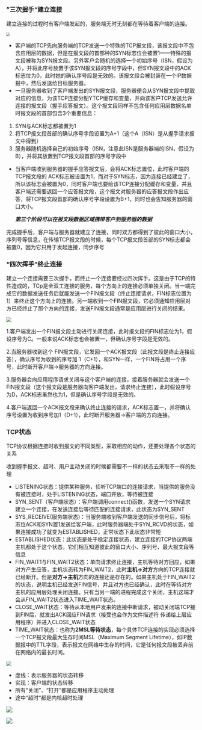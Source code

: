 ### ”三次握手“建立连接

建立连接的过程时有客户端发起的，服务端无时无刻都在等待着客户端的连接。

<img src="F:\A_Sources\A笔记整理\图片\三次握手.png" style="zoom:60%;" />

- 客户端的TCP先向服务端的TCP发送一个特殊的TCP报文段，该报文段中不包含应用层的数据，但是在报文段的首部种的SYN标志位会被置1——特殊的报文段被称为SYN报文段。另外客户会随机的选择一个初始序号（ISN，假设为A），并将此序号放置于该SYN报文段的序号字段中，但SYN报文段中的ACK标志位为0，此时她的确认序号段是无效的。该报文段会被封装在一个IP数据报中，然后发送给目标服务器。
- 一旦服务器收到了客户端发出的SYN报文段，服务器便会从SYN报文段中提取对应的信息，为该TCP连接分配YTCP缓存和变量，并向该客户TCP发送允许连接的报文段（握手应答报文）。这个报文段同样不包含任何应用层数据名单时报文段的首部包含3个重要信息：

1. SYN与ACK标志都被置为1
2. 将TCP报文段首部的确认序号字段设置为A+1（这个A（ISN）是从握手请求报文中得到）
3. 服务器随机选择自己的初始序号（ISN，注意此ISN是服务器端的ISN，假设为B），并将其放置到TCP报文段首部的序号字段中

- 当客户端收到服务器的握手应答报文后，会将ACK标志置位，此时客户端的TCP报文段的 ACK标志被设置为1，而对于SYN标志，因为连接已经建立了，所以该标志会被置为0，同时客户端也要给该TCP连接分配缓存和变量，并且客户端还需要返回一个应答报文段，这个报文对服务器的应答报文段作出应答，将TCP报文段首部的确认序号字段设置为B+1，同时也会告知服务器的窗口大小。

  ***第三个阶段可以在报文段数据区域携带客户到服务器的数据***

完成握手后，客户端与服务器就建立了连接，同时双方都得到了彼此的窗口大小，序列号等信息，在传输TCP报文段的时候，每个TCP报文段首部的SYN标志都会被置0，因为它只用于发起连接，同步序号

### “四次挥手”终止连接

建立一个连接需要三次握手，而终止一个连接要经过四次挥手。这是由于TCP的特性造成的，TCp是全双工连接的服务，每个方向上的连接必须单独关闭。当一端完成它的数据发送任务后就能发送一个FIN报文段（终止连接请求，FIN标志位置为1）来终止这个方向上的连接。另一端收到一个FIN报文段，它必须通知应用层对方已经终止了那个方向的连接，发送FIN报文段通常是应用层进行关闭的结果。



<img src="F:\A_Sources\A笔记整理\图片\四次挥手.png" style="zoom:80%;" />

1.客户端发出一个FIN报文段主动进行关闭连接，此时报文段的FIN标志位为1，假设序号为C。一般来说ACK标志也会被置一，但确认序号字段是无效的。

2.当服务器收到这个 FIN报文段，它发回一个ACK报文段（此报文段是终止连接应答），确认序号为收到的序号加 1（C+1），和SYN一样，一个FIN将占用一个序号，此时断开客户端->服务器的方向连接。

3.服务器会向应用程序请求关闭与这个客户端的连接，接着服务器就会发送一个FIN报文段（这个报文段是服务器向客户端发出，请求终止连接），此时假设序号为D，ACK标志虽然也为1，但是确认序号字段是无效的。

4.客户端返回一个ACK报文段来确认终止连接的请求，ACK标志置一，并将确认序号设置为收到序号加1（D+1），此时断开服务器->客户端的方向连接。

### TCP状态 

TCP协议根据连接时收到报文的不同类型，采取相应的动作，还要处理各个状态的关系

收到握手报文、超时、用户主动关闭的时候都需要不一样的状态去采取不一样的处理



- LISTENING状态：提供某种服务，侦听TCP端口的连接请求，当提供的服务没有被连接时，处于LISTENING状态，端口开放，等待被连接
- SYN_SENT（客户端状态）：客户端调用connect()函数，发送一个SYN请求建立一个连接，在发送连接后等待匹配的连接请求，此状态为SYN_SENT
- SYS_RECEIVE(服务端状态)：当服务端收到客户端发送的同步信号后，将标志位ACK和SYN置1发送给客户端，此时服务器端处于SYN_RCVD的状态，如果连接成功了就变为ESTABLISHED，正常状态下此状态非常短
- ESTABLISHED状态：此状态是处于稳定连接状态，建立连接的TCP协议两端主机都处于这个状态，它们相互知道彼此的窗口大小、序列号、最大报文段等信息
- FIN_WAIT1与FIN_WAIT2状态：单向请求终止连接，主机等待对方回应，如果对方产生应答，主机状态转为FIN_WAIT2，此时**主机->对方**方向的TCP连接就已经断开。但是**对方->主机**方向的连接还是存在的。如果主机处于FIN_WAIT2的状态，说明主机已经发送FIN信号，并且对方也已经确认，此时在等待对方主机的应用层处理关闭连接。只有当另一端的进程完成这个关闭，主机这端才会从FIN_WAIT2状态进入TIME_WAIT状态。
- CLOSE_WAIT状态：等待从本地用户发来的连接中断请求，被动关闭端TCP接到FIN后，就发出ACK回应FIN请求（接受也会作为文件描述符 传递给上层应用程序）并进入CLOSE_WAIT状态
- TIME_WAIT状态：也称为**2MSL等待状态**，每个具体TCP连接的实现必须选择一个TCP报文段最大生存时间MSL（Maximum Segment Lifetime），如IP数据报中的TTL字段，表示报文在网络中生存的时间，它是任何报文段被丢弃前在网络内的最长时间。

<img src="F:\A_Sources\A笔记整理\图片\TCP状态转换.png" style="zoom:80%;" />

- 虚线：表示服务器的状态转移
- 实现：客户端的状态转移
- 所有“关闭”、“打开”都是应用程序主动处理
- 途中“超时“都是内核超时处理

![](F:\A_Sources\A笔记整理\图片\三次握手1.png)

![](F:\A_Sources\A笔记整理\图片\四次挥手1.png)